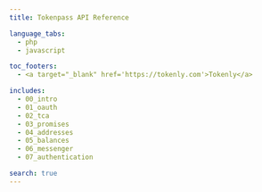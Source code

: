 ```yaml
---
title: Tokenpass API Reference

language_tabs:
  - php
  - javascript

toc_footers:
  - <a target="_blank" href='https://tokenly.com'>Tokenly</a>

includes:
  - 00_intro
  - 01_oauth
  - 02_tca
  - 03_promises
  - 04_addresses
  - 05_balances
  - 06_messenger
  - 07_authentication

search: true
---
```

